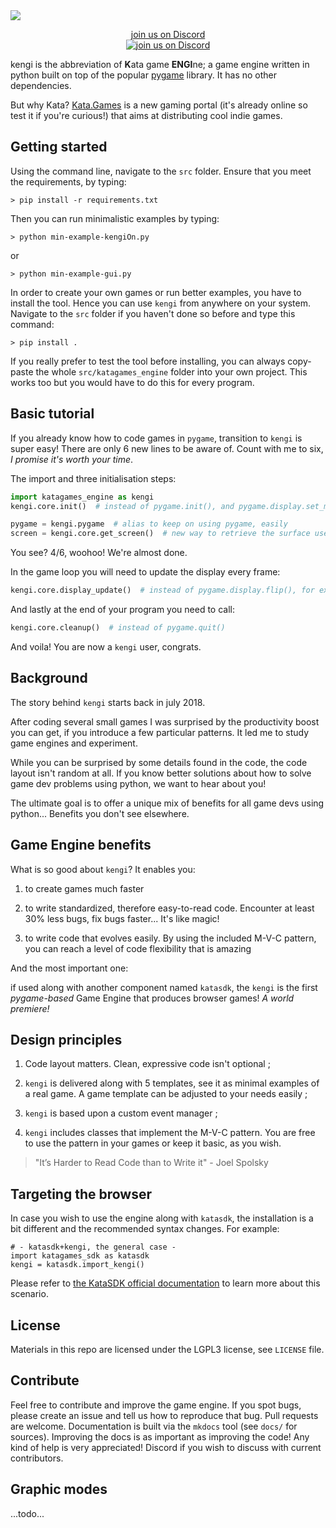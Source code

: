 
<img src="https://gaudia-tech.com/shared/kengi-logo.png"/>

<p align="center">
<a href="https://discord.gg/nyvDpXebZB">join us on Discord<br>
<img alt="join us on Discord" src="https://img.shields.io/discord/876813074894561300.svg?label=&logo=discord&logoColor=ffffff&color=7389D8&labelColor=6A7EC2">
</a>
</p>

kengi is the abbreviation of **K**ata game **ENGI**ne; a game engine written in python built on top of the popular
[pygame](https://github.com/pygame/pygame) library. It has no other dependencies.

But why Kata? [Kata.Games](https://kata.games) is a new gaming portal (it's already online so test it if you're curious!)
that aims at distributing cool indie games.

## Getting started
Using the command line, navigate to the `src` folder. Ensure that you meet the requirements,
by typing:
```shell
> pip install -r requirements.txt
```
Then you can run minimalistic examples by typing:
```shell
> python min-example-kengiOn.py
```
or
```shell
> python min-example-gui.py
```

In order to create your own games or run better examples, you have to install the tool.
Hence you can use `kengi` from anywhere on your system.
Navigate to the `src` folder if you haven't done so before and type this command:
```shell
> pip install .
```

If you really prefer to test the tool before installing,
you can always copy-paste the whole
`src/katagames_engine` folder into your own project.
This works too but you would have to do this for every program.

## Basic tutorial
If you already know how to code games in `pygame`, transition to `kengi` is super easy!
There are only 6 new lines to be aware of.
Count with me to six, *I promise it's worth your time*.

The import and three initialisation steps:
```python
import katagames_engine as kengi
kengi.core.init()  # instead of pygame.init(), and pygame.display.set_mode(...)

pygame = kengi.pygame  # alias to keep on using pygame, easily
screen = kengi.core.get_screen()  # new way to retrieve the surface used for display
```
You see? 4/6, woohoo! We're almost done.

In the game loop you will need to update the display every frame:
```python
kengi.core.display_update()  # instead of pygame.display.flip(), for example
```
And lastly at the end of your program you need to call:
```python
kengi.core.cleanup()  # instead of pygame.quit()
```
And voila! You are now a `kengi` user, congrats.


## Background
The story behind `kengi` starts back in july 2018.

After coding several small games
I was surprised by the productivity boost you can get,
if you introduce a few particular patterns. It led me to study game engines and experiment.

While you can be surprised by some details found in the code,
the code layout isn't random at all.
If you know better solutions about how to solve game dev problems using python,
we want to hear about you!

The ultimate goal is to offer a unique mix of benefits for all
game devs using python... Benefits you don't see elsewhere.

## Game Engine benefits
What is so good about `kengi`? It enables you:

1. to create games much faster

2. to write standardized, therefore easy-to-read code.
Encounter at least 30% less bugs, fix bugs faster...
It's like magic!

3. to write code that evolves easily.
By using the included M-V-C pattern, you can reach a level of code flexibility
that is amazing 

And the most important one:

if used along with another component named `katasdk`, the `kengi`
is the first *pygame-based* Game Engine that produces browser games!
*A world premiere!*

## Design principles

1. Code layout matters. Clean, expressive code isn't optional ;

2. `kengi` is delivered along with 5 templates, see it as minimal examples of a real game.
A game template can be adjusted to your needs easily ;

3. `kengi` is based upon a custom event manager ;

4. `kengi` includes classes that implement the M-V-C pattern.
You are free to use the pattern in your games or keep it basic, as you wish.

> "It’s Harder to Read Code than to Write it" - Joel Spolsky


## Targeting the browser
In case you wish to use the engine along with `katasdk`,
the installation is a bit different and the recommended syntax changes.
For example:
```
# - katasdk+kengi, the general case -
import katagames_sdk as katasdk
kengi = katasdk.import_kengi()
```
Please refer to [the KataSDK official documentation](https://kata.games/developers)
to learn more about this scenario.


## License
Materials in this repo are licensed under the LGPL3 license,
see `LICENSE` file.


## Contribute
Feel free to contribute and improve the game engine.
If you spot bugs, please create an issue and
tell us how to reproduce that bug.
Pull requests are welcome.
Documentation is built via the `mkdocs` tool
(see `docs/` for sources).
Improving the docs is as important as improving the code!
Any kind of help is very appreciated!
Discord if you wish to discuss with current contributors.


## Graphic modes
...todo...
